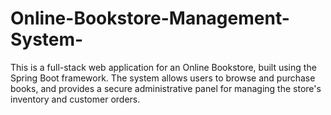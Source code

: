 # Online-Bookstore-Management-System-
This is a full-stack web application for an Online Bookstore, built using the Spring Boot framework. The system allows users to browse and purchase books, and provides a secure administrative panel for managing the store's inventory and customer orders.
